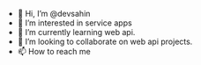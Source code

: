 - 👋 Hi, I’m @devsahin
- 👀 I’m interested in service apps
- 🌱 I’m currently learning web api.
- 💞️ I’m looking to collaborate on web api projects.
- 📫 How to reach me 

<!---
devsahin/devsahin is a ✨ special ✨ repository because its `README.md` (this file) appears on your GitHub profile.
You can click the Preview link to take a look at your changes.
--->
